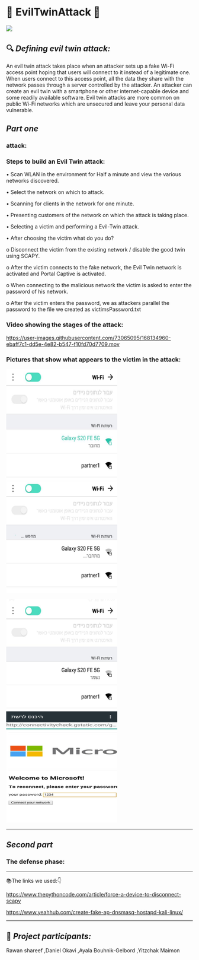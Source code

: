 # :imp: EvilTwinAttack :imp:

 ![](https://www.greycampus.com/hubfs/Imported_Blog_Media/content_evil_twin_attack.png)

:mag: 
 _Defining evil twin attack:_
----------------------------------------
An evil twin attack takes place when an attacker sets up a fake Wi-Fi access point hoping that users will connect to it instead of a legitimate one. When users connect to this access point, all the data they share with the network passes through a server controlled by the attacker. An attacker can create an evil twin with a smartphone or other internet-capable device and some readily available software. Evil twin attacks are more common on public Wi-Fi networks which are unsecured and leave your personal data vulnerable.


 _Part one_
----------------------------------------
###  attack:

### Steps to build an Evil Twin attack:

• Scan WLAN in the environment for Half a minute and view the various networks discovered.

• Select the network on which to attack.

• Scanning for clients in the network for one minute.

• Presenting customers of the network on which the attack is taking place.

• Selecting a victim and performing a Evil-Twin attack.

• After choosing the victim what do you do?

o Disconnect the victim from the existing network / disable the good twin using SCAPY.

o After the victim connects to the fake network, the Evil Twin network is activated and Portal Captive is activated.

o When connecting to the malicious network the victim is asked to enter the password of his network.

o After the victim enters the password, we as attackers parallel the password to the file we created as victimsPassword.txt



### Video showing the stages of the attack:
https://user-images.githubusercontent.com/73065095/168134960-ebaff7c1-dd5e-4e82-b547-f10fd70d7709.mov

### Pictures that show what appears to the victim in the attack:

<img src="Images/WhatsApp Image 2022-05-12 at 20.16.15.jpeg"  width="300" height="300"> <img src="Images/WhatsApp Image 2022-05-12 at 20.16.16.jpeg" width="300" height="300">
 
 
 <img src="Images/WhatsApp Image 2022-05-12 at 20.49.37.jpeg"  width="300" height="300"> <img src="Images/WhatsApp Image 2022-05-12 at 20.16.17.jpeg" width="300" height="300">


----------------------------------------
 _Second part_
----------------------------------------
###  The defense phase:


---------------------------------------------------------------------------------------------------- 
:books:The links we used::point_down:


https://www.thepythoncode.com/article/force-a-device-to-disconnect-scapy


https://www.yeahhub.com/create-fake-ap-dnsmasq-hostapd-kali-linux/


----------------------------------------









:pushpin:
_Project participants:_
----------------------------------------
Rawan shareef ,Daniel Okavi ,Ayala Bouhnik-Gelbord ,Yitzchak Maimon

